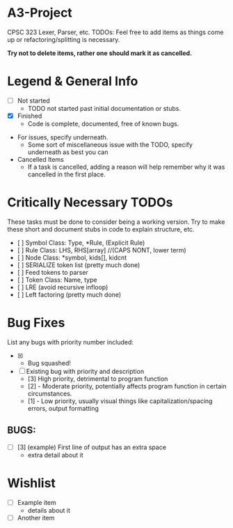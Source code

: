 # A3-Project
CPSC 323 Lexer, Parser, etc.
TODOs:
Feel free to add items as things come up or refactoring/splitting is necessary.

**Try not to delete items, rather one should mark it as cancelled.**


# Legend & General Info
- [ ] Not started
  - TODO not started past initial documentation or stubs.
- [x] Finished
  - Code is complete, documented, free of known bugs.

- For issues, specify underneath.
  * Some sort of miscellaneous issue with the TODO, specify underneath as best you can
- Cancelled Items
  * If a task is cancelled, adding a reason will help remember why it was cancelled in the first place.



# Critically Necessary TODOs
These tasks must be done to consider being a working version. Try to make these short and document stubs in code to explain structure, etc.

- [ ] Symbol Class: Type, \*Rule, (Explicit Rule)
- [ ] Rule Class: LHS, RHS[array] //(CAPS NONT, lower term)
- [ ] Node Class: \*symbol, kids[], kidcnt
- [ ] SERIALIZE token list (pretty much done)
- [ ] Feed tokens to parser
- [ ] Token Class: Name, type
- [ ] LRE (avoid recursive infloop)
- [ ] Left factoring (pretty much done)



# Bug Fixes
List any bugs with priority number included:

- [x] - Bug squashed!
- [ ] Existing bug with priority and description
  * [3] High priority, detrimental to program function
  * [2] - Moderate priority, potentially affects program function in certain circumstances.
  * [1] - Low priority, usually visual things like capitalization/spacing errors, output formatting


## BUGS:
- [ ] [3] (example) First line of output has an extra space
  - extra detail about it


# Wishlist
- [ ] Example item
  - details about it
- [ ] Another item
